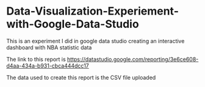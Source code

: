 # Data-Visualization-Experiement-with-Google-Data-Studio
This is an experiment I did in google data studio creating an interactive dashboard with NBA statistic data

The link to this report is https://datastudio.google.com/reporting/3e6ce608-d4aa-434a-b931-cbca444dcc17 

The data used to create this report is the CSV file uploaded

